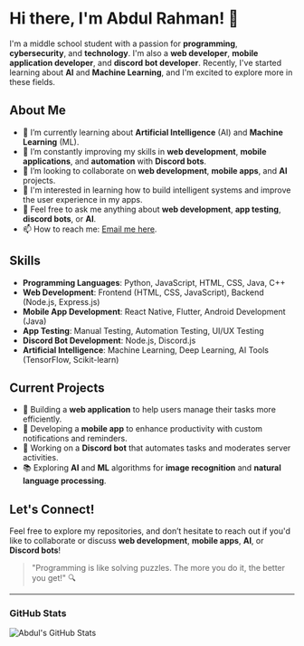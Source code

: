 # Hi there, I'm Abdul Rahman! 👋

I'm a middle school student with a passion for **programming**, **cybersecurity**, and **technology**. I'm also a **web developer**, **mobile application developer**, and **discord bot developer**. Recently, I've started learning about **AI** and **Machine Learning**, and I'm excited to explore more in these fields.

## About Me
- 🔭 I’m currently learning about **Artificial Intelligence** (AI) and **Machine Learning** (ML).
- 🌱 I’m constantly improving my skills in **web development**, **mobile applications**, and **automation** with **Discord bots**.
- 👯 I’m looking to collaborate on **web development**, **mobile apps**, and **AI** projects.
- 🤔 I'm interested in learning how to build intelligent systems and improve the user experience in my apps.
- 💬 Feel free to ask me anything about **web development**, **app testing**, **discord bots**, or **AI**.
- 📫 How to reach me: [Email me here](mailto:your-email@example.com).

## Skills
- **Programming Languages**: Python, JavaScript, HTML, CSS, Java, C++
- **Web Development**: Frontend (HTML, CSS, JavaScript), Backend (Node.js, Express.js)
- **Mobile App Development**: React Native, Flutter, Android Development (Java)
- **App Testing**: Manual Testing, Automation Testing, UI/UX Testing
- **Discord Bot Development**: Node.js, Discord.js
- **Artificial Intelligence**: Machine Learning, Deep Learning, AI Tools (TensorFlow, Scikit-learn)

## Current Projects
- 🚀 Building a **web application** to help users manage their tasks more efficiently.
- 🔧 Developing a **mobile app** to enhance productivity with custom notifications and reminders.
- 🤖 Working on a **Discord bot** that automates tasks and moderates server activities.
- 📚 Exploring **AI** and **ML** algorithms for **image recognition** and **natural language processing**.

## Let's Connect!
Feel free to explore my repositories, and don’t hesitate to reach out if you'd like to collaborate or discuss **web development**, **mobile apps**, **AI**, or **Discord bots**!

> "Programming is like solving puzzles. The more you do it, the better you get!" 🔍

---

### GitHub Stats
![Abdul's GitHub Stats](https://github-readme-stats.vercel.app/api?username=AbdulRahman&show_icons=true&hide_title=true&hide=prs)
